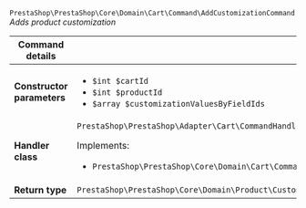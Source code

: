 `PrestaShop\PrestaShop\Core\Domain\Cart\Command\AddCustomizationCommand`
_Adds product customization_

| Command details            |    |
| -------------------------- | -- |
| **Constructor parameters** | <ul> <li>`$int $cartId`</li>  <li>`$int $productId`</li>  <li>`$array $customizationValuesByFieldIds`</li> </ul> |
| **Handler class**          | `PrestaShop\PrestaShop\Adapter\Cart\CommandHandler\AddCustomizationHandler`  <p> Implements: </p> <ul>  <li>`PrestaShop\PrestaShop\Core\Domain\Cart\CommandHandler\AddCustomizationHandlerInterface`</li>  |
| **Return type** |  `PrestaShop\PrestaShop\Core\Domain\Product\Customization\ValueObject\CustomizationId`  |

